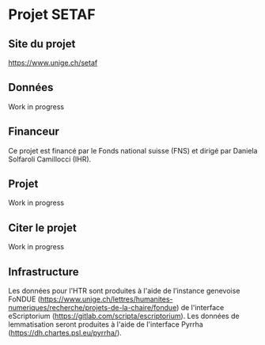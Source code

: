 # Projet SETAF

## Site du projet

https://www.unige.ch/setaf


## Données 

Work in progress


## Financeur

Ce projet est financé par le Fonds national suisse (FNS) et dirigé par Daniela Solfaroli Camillocci (IHR).


## Projet

Work in progress


## Citer le projet 

Work in progress


## Infrastructure

Les données pour l'HTR sont produites à l'aide de l’instance genevoise FoNDUE (https://www.unige.ch/lettres/humanites-numeriques/recherche/projets-de-la-chaire/fondue) de l'interface eScriptorium (https://gitlab.com/scripta/escriptorium). Les données de lemmatisation seront produites à l'aide de l'interface Pyrrha (https://dh.chartes.psl.eu/pyrrha/).


